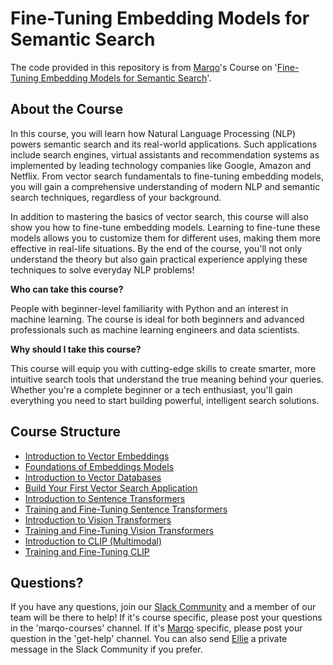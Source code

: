 # Fine-Tuning Embedding Models for Semantic Search

The code provided in this repository is from [Marqo](https://www.marqo.ai/)'s Course on '[Fine-Tuning Embedding Models for Semantic Search](https://www.marqo.ai/courses/fine-tuning-embedding-models)'. 

## About the Course
In this course, you will learn how Natural Language Processing (NLP) powers semantic search and its real-world applications. Such applications include search engines, virtual assistants and recommendation systems as implemented by leading technology companies like Google, Amazon and Netflix. From vector search fundamentals to fine-tuning embedding models, you will gain a comprehensive understanding of modern NLP and semantic search techniques, regardless of your background.

In addition to mastering the basics of vector search, this course will also show you how to fine-tune embedding models. Learning to fine-tune these models allows you to customize them for different uses, making them more effective in real-life situations. By the end of the course, you'll not only understand the theory but also gain practical experience applying these techniques to solve everyday NLP problems!

**Who can take this course?**

People with beginner-level familiarity with Python and an interest in machine learning. The course is ideal for both beginners and advanced professionals such as machine learning engineers and data scientists.

**Why should I take this course?**

This course will equip you with cutting-edge skills to create smarter, more intuitive search tools that understand the true meaning behind your queries. Whether you're a complete beginner or a tech enthusiast, you'll gain everything you need to start building powerful, intelligent search solutions.

## Course Structure
* [Introduction to Vector Embeddings](https://www.marqo.ai/course/introduction-to-vector-embeddings)
* [Foundations of Embeddings Models](https://www.marqo.ai/course/foundations-of-embedding-models)
* [Introduction to Vector Databases](https://www.marqo.ai/course/introduction-to-vector-databases)
* [Build Your First Vector Search Application](https://www.marqo.ai/course/build-your-first-vector-search-application)
* [Introduction to Sentence Transformers](https://www.marqo.ai/course/introduction-to-sentence-transformers)
* [Training and Fine-Tuning Sentence Transformers](https://www.marqo.ai/course/training-fine-tuning-sentence-transformers)
* [Introduction to Vision Transformers](https://www.marqo.ai/course/introduction-to-vision-transformers)
* [Training and Fine-Tuning Vision Transformers](https://www.marqo.ai/course/training-and-fine-tuning-vision-transformers)
* [Introduction to CLIP (Multimodal)](https://www.marqo.ai/course/introduction-to-clip-and-multimodal-models)
* [Training and Fine-Tuning CLIP](https://www.marqo.ai/course/fine-tuning-clip-models)

## Questions?
If you have any questions, join our [Slack Community](https://join.slack.com/t/marqo-community/shared_invite/zt-2iab0260n-QJrZLUSOJYUifVxf964Gdw) and a member of our team will be there to help! If it's course specific, please post your questions in the 'marqo-courses' channel. If it's [Marqo](https://www.marqo.ai/) specific, please post your question in the 'get-help' channel. You can also send [Ellie](https://github.com/ellie-sleightholm) a private message in the Slack Community if you prefer.
